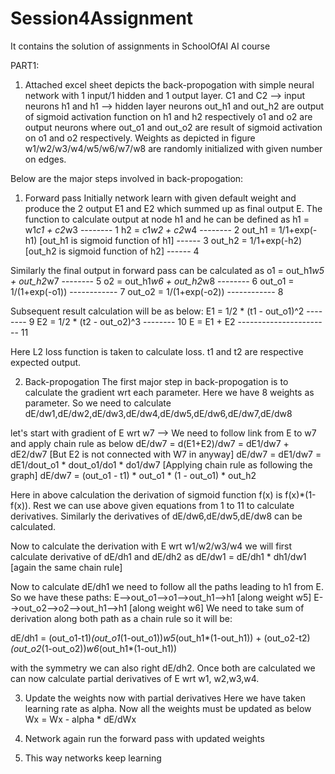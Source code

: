 # Session4Assignment
It contains the solution of assignments in SchoolOfAI AI course

PART1:

1. Attached excel sheet depicts the back-propogation with simple neural network with 1 input/1 hidden and 1 output layer.
C1 and C2 --> input neurons
h1 and h1 --> hidden layer neurons
out_h1 and out_h2 are output of sigmoid activation function on h1 and h2 respectively
o1 and o2 are output neurons where out_o1 and out_o2 are result of sigmoid activation on o1 and o2 respectively.
Weights as depicted in figure w1/w2/w3/w4/w5/w6/w7/w8 are randomly initialized with given number on edges.

Below are the major steps involved in back-propogation:
1. Forward pass
Initially network learn with given default weight and produce the 2 output E1 and E2 which summed up as final output E. The
function to calculate output at node h1 and he can be defined as
h1 = w1*c1 + c2*w3    -------- 1
h2 = c1*w2 + c2*w4    -------- 2
out_h1 = 1/1+exp(-h1) [out_h1 is sigmoid function of h1] ------ 3
out_h2 = 1/1+exp(-h2) [out_h2 is sigmoid function of h2] ------ 4

Similarly the final output in forward pass can be calculated as
o1 = out_h1*w5 + out_h2*w7  -------- 5
o2 = out_h1*w6 + out_h2*w8  -------- 6
out_o1 = 1/(1+exp(-o1)) ------------ 7
out_o2 = 1/(1+exp(-o2)) ------------ 8

Subsequent result calculation will be as below:
E1 = 1/2 * (t1 - out_o1)^2 -------- 9
E2 = 1/2 * (t2 - out_o2)^3 -------- 10
E = E1 + E2 ----------------------- 11

Here L2 loss function is taken to calculate loss. t1 and t2 are respective expected output.

2. Back-propogation
The first major step in back-propogation is to calculate the gradient wrt each parameter. Here we have 8 weights as parameter.
So we need to calculate
dE/dw1,dE/dw2,dE/dw3,dE/dw4,dE/dw5,dE/dw6,dE/dw7,dE/dw8

let's start with gradient of E wrt w7
--> We need to follow link from E to w7 and apply chain rule as below
dE/dw7 = d(E1+E2)/dw7 = dE1/dw7 + dE2/dw7 [But E2 is not connected with W7 in anyway]
dE/dw7 = dE1/dw7 = dE1/dout_o1 * dout_o1/do1 * do1/dw7 [Applying chain rule as following the graph]
dE/dw7 = (out_o1 - t1) * out_o1 * (1 - out_o1) * out_h2

Here in above calculation the derivation of sigmoid function f(x) is f(x)*(1-f(x)). Rest we can use above given equations
from 1 to 11 to calculate derivatives.
Similarly the derivatives of dE/dw6,dE/dw5,dE/dw8 can be calculated.

Now to calculate the derivation with E wrt w1/w2/w3/w4 we will first calculate derivative of dE/dh1 and dE/dh2 as
dE/dw1 = dE/dh1 * dh1/dw1 [again the same chain rule]

Now to calculate dE/dh1 we need to follow all the paths leading to h1 from E. So we have these paths:
E-->out_o1-->o1-->out_h1-->h1 [along weight w5]
E-->out_o2-->o2-->out_h1-->h1 [along weight w6]
We need to take sum of derivation along both path as a chain rule so it will be:

dE/dh1 = (out_o1-t1)*(out_o1*(1-out_o1))*w5*(out_h1*(1-out_h1)) + (out_o2-t2)*(out_o2*(1-out_o2))*w6*(out_h1*(1-out_h1))

with the symmetry we can also right dE/dh2. Once both are calculated we can now calculate partial derivatives of E wrt w1,
w2,w3,w4.

3. Update the weights now with partial derivatives
Here we have taken learning rate as alpha. Now all the weights must be updated as below
Wx = Wx - alpha * dE/dWx

4. Network again run the forward pass with updated weights
5. This way networks keep learning